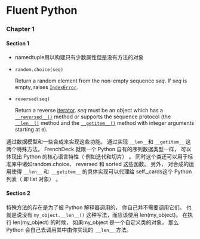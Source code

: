 # Fluent Python

### Chapter 1

#### Section 1

- namedtuple用以构建只有少数属性但是没有方法的对象

- `random.choice(seq)`

  Return a random element from the non-empty sequence *seq*. If *seq* is empty, raises [`IndexError`](https://docs.python.org/3/library/exceptions.html#IndexError).

- `reversed(seq)`

  Return a reverse [iterator](https://docs.python.org/3/glossary.html#term-iterator). *seq* must be an object which has a [`__reversed__()`](https://docs.python.org/3/reference/datamodel.html#object.__reversed__) method or supports the sequence protocol (the [`__len__()`](https://docs.python.org/3/reference/datamodel.html#object.__len__) method and the [`__getitem__()`](https://docs.python.org/3/reference/datamodel.html#object.__getitem__) method with integer arguments starting at `0`).

通过数据模型和一些合成来实现这些功能。 通过实现 `__len__`和 `__getitem__` 这两个特殊方法， FrenchDeck 就跟一个 Python 自有的序列数据类型一样， 可以体现出 Python 的核心语言特性（ 例如迭代和切片） 。 同时这个类还可以用于标准库中诸如random.choice、 reversed 和 sorted 这些函数。 另外， 对合成的运用使得 `__len__` 和` __getitem__` 的具体实现可以代理给 self._cards这个 Python 列表（ 即 list 对象） 。

#### Section 2

 特殊方法的存在是为了被 Python 解释器调用的， 你自己并不需要调用它们。 也就是说没有 `my_object.__len__()` 这种写法，而应该使用 len(my_object)。 在执行 len(my_object) 的时候， 如果my_object 是一个自定义类的对象， 那么 Python 会自己去调用其中由你实现的` __len__` 方法。


